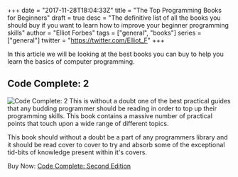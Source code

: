+++
date = "2017-11-28T18:04:33Z"
title = "The Top Programming Books for Beginners"
draft = true
desc = "The definitive list of all the books you should buy if you want to learn how to improve your beginner programming skills"
author = "Elliot Forbes"
tags = ["general", "books"]
series = ["general"]
twitter = "https://twitter.com/Elliot_F"
+++

In this article we will be looking at the best books you can buy to help you learn the basics of computer programming. 

## Code Complete: 2

<p><img alt="Code Complete: 2" src="https://s3-eu-west-1.amazonaws.com/tutorialedge.net/books/code-complete.jpg" class="book-img" />
This is without a doubt one of the best practical guides that any budding programmer should be reading in order to top up their programming skills. This book contains a massive number of practical points that touch upon a wide range of different topics. </p>

This book should without a doubt be a part of any programmers library and it should be read cover to cover to try and absorb some of the exceptional tid-bits of knowledge present within it's covers.

<div class="amazon-link">Buy Now: <a href="http://amzn.to/2AhM8Jk">Code Complete: Second Edition</a></div>